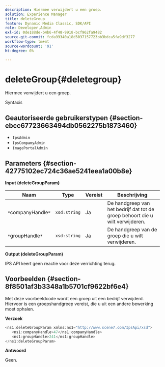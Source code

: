 ```yaml
---
description: Hiermee verwijdert u een groep.
solution: Experience Manager
title: deleteGroup
feature: Dynamic Media Classic, SDK/API
role: Developer,Admin
exl-id: 0de188de-b4b6-4f48-9918-bcf962fa9482
source-git-commit: fcda99340a18d5037157723bb3bdca5fa9df3277
workflow-type: tm+mt
source-wordcount: '91'
ht-degree: 0%

---
```


# deleteGroup{#deletegroup}

Hiermee verwijdert u een groep.

Syntaxis

## Geautoriseerde gebruikerstypen {#section-ebcc67723663494db0562275b1873460}

* `IpsAdmin`
* `IpsCompanyAdmin`
* `ImagePortalAdmin`

## Parameters {#section-42775102ec724c36ae5241eea1a00b8e}

**Input (deleteGroupParam)**

| Naam | Type | Vereist | Beschrijving |
|---|---|---|---|
| `*`companyHandle`*` | `xsd:string` | Ja | De handgreep van het bedrijf dat tot de groep behoort die u wilt verwijderen. |
| `*`groupHandle`*` | `xsd:string` | Ja | De handgreep van de groep die u wilt verwijderen. |

**Output (deleteGroupParam)**

IPS API keert geen reactie voor deze verrichting terug.

## Voorbeelden {#section-8f8501af3b3348a1b5701cf9622bf6e4}

Met deze voorbeeldcode wordt een groep uit een bedrijf verwijderd. Hiervoor is een groepshandgreep vereist, die u uit een andere bewerking moet ophalen.

**Verzoek**

```java
<ns1:deleteGroupParam xmlns:ns1="http://www.scene7.com/IpsApi/xsd">
   <ns1:companyHandle>47</ns1:companyHandle>
   <ns1:groupHandle>241</ns1:groupHandle>
</ns1:deleteGroupParam>
```

**Antwoord**

Geen.
